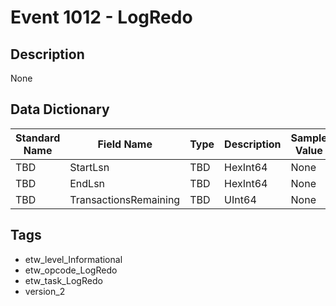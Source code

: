 # Event 1012 - LogRedo

## Description
None

## Data Dictionary
|Standard Name|Field Name|Type|Description|Sample Value|
|---|---|---|---|---|
|TBD|StartLsn|TBD|HexInt64|None|None|
|TBD|EndLsn|TBD|HexInt64|None|None|
|TBD|TransactionsRemaining|TBD|UInt64|None|None|

## Tags
* etw_level_Informational
* etw_opcode_LogRedo
* etw_task_LogRedo
* version_2